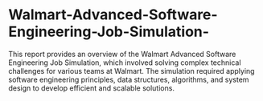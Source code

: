 # Walmart-Advanced-Software-Engineering-Job-Simulation-
This report provides an overview of the Walmart Advanced Software Engineering Job Simulation, which involved solving complex technical challenges for various teams at Walmart. The simulation required applying software engineering principles, data structures, algorithms, and system design to develop efficient and scalable solutions.
